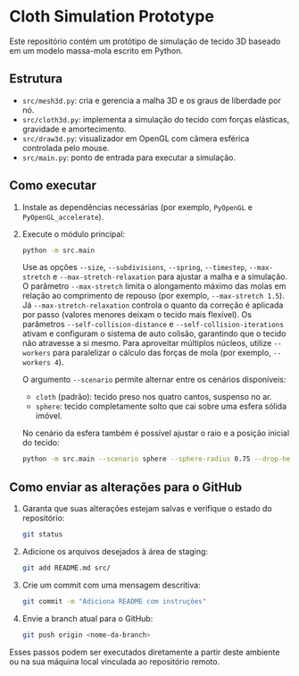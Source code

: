 # Cloth Simulation Prototype

Este repositório contém um protótipo de simulação de tecido 3D baseado em um modelo massa-mola escrito em Python.

## Estrutura
- `src/mesh3d.py`: cria e gerencia a malha 3D e os graus de liberdade por nó.
- `src/cloth3d.py`: implementa a simulação do tecido com forças elásticas, gravidade e amortecimento.
- `src/draw3d.py`: visualizador em OpenGL com câmera esférica controlada pelo mouse.
- `src/main.py`: ponto de entrada para executar a simulação.

## Como executar
1. Instale as dependências necessárias (por exemplo, `PyOpenGL` e `PyOpenGL_accelerate`).
2. Execute o módulo principal:
   ```bash
   python -m src.main
   ```
   Use as opções `--size`, `--subdivisions`, `--spring`, `--timestep`, `--max-stretch` e `--max-stretch-relaxation` para ajustar a malha e a simulação.
   O parâmetro `--max-stretch` limita o alongamento máximo das molas em relação ao comprimento de repouso (por exemplo, `--max-stretch 1.5`).
   Já `--max-stretch-relaxation` controla o quanto da correção é aplicada por passo (valores menores deixam o tecido mais flexível).
   Os parâmetros `--self-collision-distance` e `--self-collision-iterations` ativam e configuram o sistema de auto colisão, garantindo que o tecido não atravesse a si mesmo.
   Para aproveitar múltiplos núcleos, utilize `--workers` para paralelizar o cálculo das forças de mola (por exemplo, `--workers 4`).

   O argumento `--scenario` permite alternar entre os cenários disponíveis:
   - `cloth` (padrão): tecido preso nos quatro cantos, suspenso no ar.
   - `sphere`: tecido completamente solto que cai sobre uma esfera sólida imóvel.

   No cenário da esfera também é possível ajustar o raio e a posição inicial do tecido:
   ```bash
   python -m src.main --scenario sphere --sphere-radius 0.75 --drop-height 1.0
   ```

## Como enviar as alterações para o GitHub
1. Garanta que suas alterações estejam salvas e verifique o estado do repositório:
   ```bash
   git status
   ```
2. Adicione os arquivos desejados à área de staging:
   ```bash
   git add README.md src/
   ```
3. Crie um commit com uma mensagem descritiva:
   ```bash
   git commit -m "Adiciona README com instruções"
   ```
4. Envie a branch atual para o GitHub:
   ```bash
   git push origin <nome-da-branch>
   ```

Esses passos podem ser executados diretamente a partir deste ambiente ou na sua máquina local vinculada ao repositório remoto.

